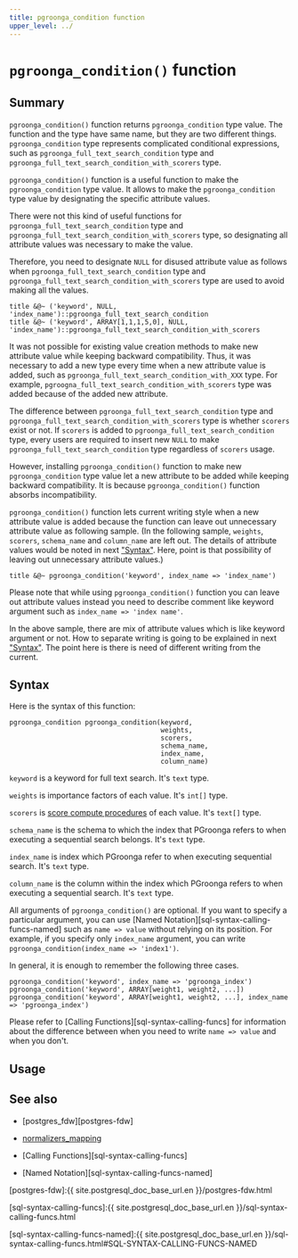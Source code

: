 ```yaml
---
title: pgroonga_condition function
upper_level: ../
---
```


# `pgroonga_condition()` function

## Summary

`pgroonga_condition()` function returns `pgroonga_condition` type value.
The function and the type have same name, but they are two different things.
`pgroonga_condition` type represents complicated conditional expressions, such as `pgroonga_full_text_search_condition` type and `pgroonga_full_text_search_condition_with_scorers` type. 

`pgroonga_condition()` function is a useful function to make the `pgroonga_condition` type value.
It allows to make the `pgroonga_condition` type value by designating the specific attribute values.

There were not this kind of useful functions for `pgroonga_full_text_search_condition` type and `pgroonga_full_text_search_condition_with_scorers` type, so designating all attribute values was necessary to make the value.

Therefore, you need to designate `NULL` for disused attribute value as follows when `pgroonga_full_text_search_condition` type and `pgroonga_full_text_search_condition_with_scorers` type are used to avoid making all the values.

```
title &@~ ('keyword', NULL, 'index_name')::pgroonga_full_text_search_condition
title &@~ ('keyword', ARRAY[1,1,1,5,0], NULL, 'index_name')::pgroonga_full_text_search_condition_with_scorers
```

It was not possible for existing value creation methods to make new attribute value while keeping backward compatibility.
Thus, it was necessary to add a new type every time when a new attribute value is added, such as `pgroonga_full_text_search_condition_with_XXX` type.
For example, `pgroogna_full_text_search_condition_with_scorers` type was added because of the added new attribute.

The difference between `pgroonga_full_text_search_condition` type and `pgroonga_full_text_search_condition_with_scorers` type is whether `scorers` exist or not. If `scorers` is added to `pgroonga_full_text_search_condition` type, every users are required to insert new `NULL` to make `pgroonga_full_text_search_condition` type regardless of `scorers` usage.

However, installing `pgroonga_condition()` function to make new `pgroonga_condition` type value let a new attribute to be added while keeping backward compatibility.
It is because `pgroonga_condition()` function absorbs incompatibility.

`pgroonga_condition()` function lets current writing style when a new attribute value is added because the function can leave out unnecessary attribute value as following sample.
(In the following sample, `weights`, `scorers`, `schema_name` and `column_name` are left out. The details of attribute values would be noted in next ["Syntax"](#syntax). Here, point is that possibility of leaving out unnecessary attribute values.)

```
title &@~ pgroonga_condition('keyword', index_name => 'index_name')
```

Please note that while using `pgroonga_condition()` function you can leave out attribute values instead you need to describe comment like keyword argument such as `index_name => 'index name'`.

In the above sample, there are mix of attribute values which is like keyword argument or not.
How to separate writing is going to be explained in next ["Syntax"](#syntax).
The point here is there is need of different writing from the current.

## Syntax

Here is the syntax of this function:

```
pgroonga_condition pgroonga_condition(keyword,
                                      weights,
                                      scorers,
                                      schema_name,
                                      index_name,
                                      column_name)
```

`keyword` is a keyword for full text search. It's `text` type.

`weights` is importance factors of each value. It's `int[]` type.

`scorers` is [score compute procedures][scorer] of each value. It's `text[]` type.

`schema_name` is the schema to which the index that PGroonga refers to when executing a sequential search belongs. It's `text` type.

`index_name` is index which PGroonga refer to when executing sequential search. It's `text` type.

`column_name` is the column within the index which PGroonga refers to when executing a sequential search. It's `text` type.

All arguments of `pgroonga_condition()` are optional. If you want to specify a particular argument, you can use [Named Notation][sql-syntax-calling-funcs-named] such as `name => value` without relying on its position. For example, if you specify only `index_name` argument, you can write `pgroonga_condition(index_name => 'index1')`.

In general, it is enough to remember the following three cases.

```
pgroonga_condition('keyword', index_name => 'pgroonga_index')
pgroonga_condition('keyword', ARRAY[weight1, weight2, ...])
pgroonga_condition('keyword', ARRAY[weight1, weight2, ...], index_name => 'pgroonga_index')
```

Please refer to [Calling Functions][sql-syntax-calling-funcs] for information about the difference between when you need to write `name => value` and when you don't.

## Usage

## See also

* [postgres_fdw][postgres-fdw]

* [normalizers_mapping][normalizers-mapping]

* [Calling Functions][sql-syntax-calling-funcs]

* [Named Notation][sql-syntax-calling-funcs-named]


[postgres-fdw]:{{ site.postgresql_doc_base_url.en }}/postgres-fdw.html

[normalizers-mapping]:../create-index-using-pgroonga.html#custom-normalizer

[scorer]:https://groonga.org/docs/reference/scorer.html

[sql-syntax-calling-funcs]:{{ site.postgresql_doc_base_url.en }}/sql-syntax-calling-funcs.html

[sql-syntax-calling-funcs-named]:{{ site.postgresql_doc_base_url.en }}/sql-syntax-calling-funcs.html#SQL-SYNTAX-CALLING-FUNCS-NAMED

